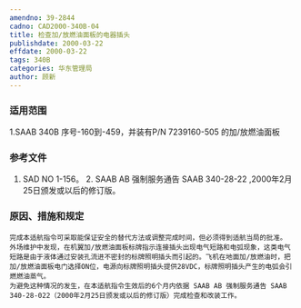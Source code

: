 ```yaml
---
amendno: 39-2844
cadno: CAD2000-340B-04
title: 检查加/放燃油面板的电器插头
publishdate: 2000-03-22
effdate: 2000-03-22
tags: 340B
categories: 华东管理局
author: 顾新
---
```


### 适用范围 
1.SAAB 340B 序号-160到-459，并装有P/N 7239160-505 的加/放燃油面板

<!--more-->
### 参考文件
1. SAD NO 1-156。
    2. SAAB AB 强制服务通告 SAAB 340-28-22 ,2000年2月25日颁发或以后的修订版。

### 原因、措施和规定 
    完成本适航指令可采取能保证安全的替代方法或调整完成时间，但必须得到适航当局的批准。 
    外场维护中发现，在机翼加/放燃油面板标牌指示连接插头出现电气短路和电弧现象，这类电气短路是由于液体通过安装孔流进不密封的标牌照明插头而引起的。飞机在地面加/放燃油时，把加/放燃油面板电门选择ON位，电源向标牌照明插头提供28VDC，标牌照明插头产生的电弧会引燃燃油蒸气。 
    为避免这种情况的发生，在本适航指令生效后的6个月内依据 SAAB AB 强制服务通告 SAAB 340-28-022（2000年2月25日颁发或以后的修订版）完成检查和改装工作。
  
